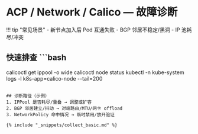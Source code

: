 # ACP / Network / Calico — 故障诊断

!!! tip "常见场景"
    - 新节点加入后 Pod 互通失败
    - BGP 邻居不稳定/黑洞
    - IP 池耗尽/冲突

## 快速排查  ```bash
calicoctl get ippool -o wide
calicoctl node status
kubectl -n kube-system logs -l k8s-app=calico-node --tail=200
```

## 诊断路径（示例）
1. IPPool 是否耗尽/重叠 → 调整或扩容
2. BGP 邻居建立/抖动 → 对端路由/MTU/网卡 offload
3. NetworkPolicy 命中情况 → 临时禁用/放开验证

{% include "_snippets/collect_basic.md" %}
